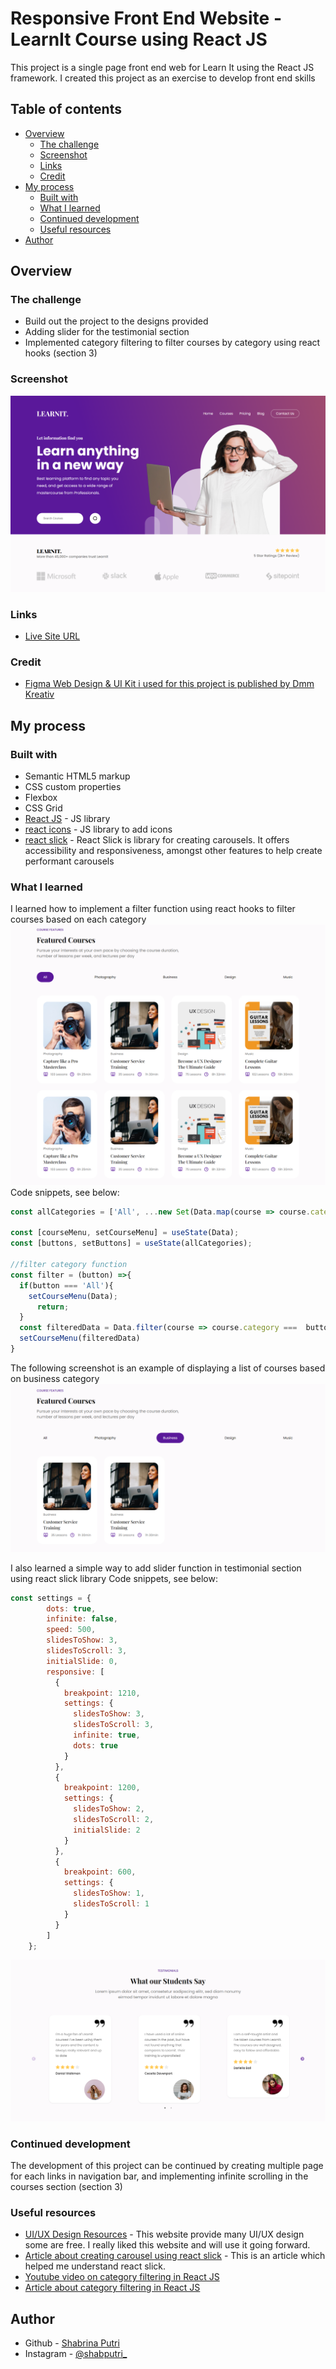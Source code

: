 # Responsive Front End Website - LearnIt Course using React JS
This project is a single page front end web for Learn It using the React JS framework. I created this project as an exercise to develop front end skills

## Table of contents

- [Overview](#overview)
  - [The challenge](#the-challenge)
  - [Screenshot](#screenshot)
  - [Links](#links)
  - [Credit](#credit)
- [My process](#my-process)
  - [Built with](#built-with)
  - [What I learned](#what-i-learned)
  - [Continued development](#continued-development)
  - [Useful resources](#useful-resources)
- [Author](#author)


## Overview

### The challenge

- Build out the project to the designs provided
- Adding slider for the testimonial section
- Implemented category filtering to filter courses by category using react hooks (section 3)

### Screenshot

![Design preview for LearnIt landing page](./src/images/header-learnit.png)

### Links
- [Live Site URL](https://learn-it-front-end-webpage.vercel.app/)

### Credit 
- [Figma Web Design & UI Kit i used for this project is published by Dmm Kreativ](https://ui8.net/dmm-kreativ/products/uniquepages?status=7)


## My process

### Built with

- Semantic HTML5 markup
- CSS custom properties
- Flexbox
- CSS Grid
- [React JS](https://reactjs.org/) - JS library
- [react icons](https://react-icons.github.io/react-icons/) - JS library to add icons
- [react slick](https://react-slick.neostack.com/) - React Slick is library for creating carousels. It offers accessibility and responsiveness, amongst other features to help create performant carousels


### What I learned
I learned how to implement a filter function using react hooks to filter courses based on each category
![All course](./src/images/filter-all-course.png)
Code snippets, see below:
```js
const allCategories = ['All', ...new Set(Data.map(course => course.category))];

const [courseMenu, setCourseMenu] = useState(Data);
const [buttons, setButtons] = useState(allCategories);
  
//filter category function
const filter = (button) =>{
  if(button === 'All'){
    setCourseMenu(Data);
      return;
  }
  const filteredData = Data.filter(course => course.category ===  button);
  setCourseMenu(filteredData)
}
```
The following screenshot is an example of displaying a list of courses based on business category
![Filter business course](./src/images/filter-course.png)

I also learned a simple way to add slider function in testimonial section using react slick library
Code snippets, see below:
```js
const settings = {
        dots: true,
        infinite: false,
        speed: 500,
        slidesToShow: 3,
        slidesToScroll: 3,
        initialSlide: 0,
        responsive: [
          {
            breakpoint: 1210,
            settings: {
              slidesToShow: 3,
              slidesToScroll: 3,
              infinite: true,
              dots: true
            }
          },
          {
            breakpoint: 1200,
            settings: {
              slidesToShow: 2,
              slidesToScroll: 2,
              initialSlide: 2
            }
          },
          {
            breakpoint: 600,
            settings: {
              slidesToShow: 1,
              slidesToScroll: 1
            }
          }
        ]
    };
```

![Overview for testimonials section](./src/images/testimonials-learnit.png)


### Continued development
The development of this project can be continued by creating multiple page for each links in navigation bar, and implementing infinite scrolling in the courses section (section 3)

### Useful resources
- [UI/UX Design Resources](https://ui8.net/) - This website provide many UI/UX design some are free. I really liked this website and will use it going forward.
- [Article about creating carousel using react slick](https://blog.logrocket.com/create-carousel-react-slick/) - This is an article which helped me understand react slick.
- [Youtube video on category filtering in React JS](https://www.youtube.com/watch?v=cbEHLalLLeM)
- [Article about category filtering in React JS](https://contactmentor.com/filter-list-by-category-react-js/)


## Author

- Github - [Shabrina Putri](https://github.com/shabrina12/)
- Instagram - [@shabputri_](https://www.instagram.com/shabputri_/)


